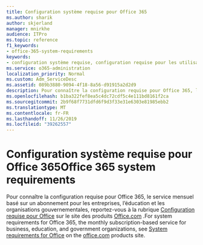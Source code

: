 ```yaml
---
title: Configuration système requise pour Office 365
ms.author: sharik
author: skjerland
manager: mnirkhe
audience: ITPro
ms.topic: reference
f1_keywords:
- office-365-system-requirements
keywords:
- configuration système requise, configuration requise pour les utilisateurs, configuration requise pour Office 365
ms.service: o365-administration
localization_priority: Normal
ms.custom: Adm_ServiceDesc
ms.assetid: 089b3880-9094-4f18-8a56-d91915a2d2d9
description: Pour connaître la configuration requise pour Office 365, le service mensuel basé sur un abonnement pour les entreprises, l’éducation et les organisations gouvernementales, reportez-vous à la rubrique Configuration requise pour Office sur le site des produits office.com.
ms.openlocfilehash: b1ba322fef8ea5c4dc72cdf5c4e111bd8161f2ca
ms.sourcegitcommit: 2b9f68f7731dfd6f9d3f33e31e6303e81985ebb2
ms.translationtype: MT
ms.contentlocale: fr-FR
ms.lasthandoff: 11/26/2019
ms.locfileid: "39262557"
---
```

# <a name="office-365-system-requirements"></a><span data-ttu-id="296c4-104">Configuration système requise pour Office 365</span><span class="sxs-lookup"><span data-stu-id="296c4-104">Office 365 system requirements</span></span>

<span data-ttu-id="296c4-105">Pour connaître la configuration requise pour Office 365, le service mensuel basé sur un abonnement pour les entreprises, l’éducation et les organisations gouvernementales, reportez-vous à la rubrique [Configuration requise pour Office](https://go.microsoft.com/fwlink/?LinkID=626095&amp;clcid=0x409) sur le site des produits [Office.com](https://go.microsoft.com/fwlink/?LinkID=509817&amp;clcid=0x409) .</span><span class="sxs-lookup"><span data-stu-id="296c4-105">For system requirements for Office 365, the monthly subscription-based service for business, education, and government organizations, see [System requirements for Office](https://go.microsoft.com/fwlink/?LinkID=626095&amp;clcid=0x409) on the [office.com](https://go.microsoft.com/fwlink/?LinkID=509817&amp;clcid=0x409) products site.</span></span> 
  


